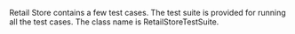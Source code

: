 Retail Store contains a few test cases.
The test suite is provided for running all the test cases. The class name is RetailStoreTestSuite.

